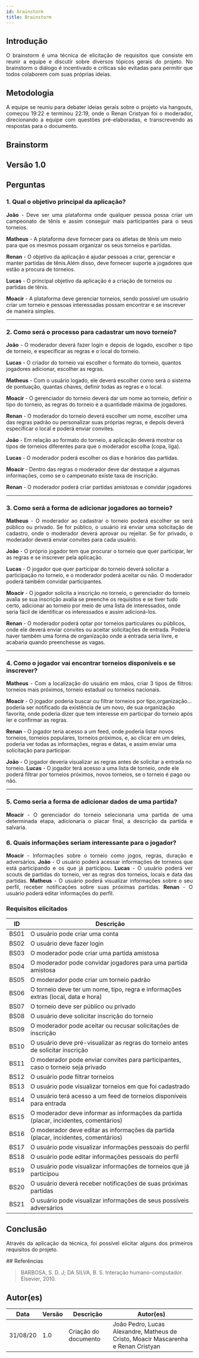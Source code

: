 ```yaml
---
id: brainstorm
title: Brainstorm
---
```

 
## Introdução
<p align = "justify">
O brainstorm é uma técnica de elicitação de requisitos que consiste em reunir a equipe e discutir sobre diversos tópicos gerais do projeto. No brainstorm o diálogo é incentivado e críticas são evitadas para permitir que todos colaborem com suas próprias ideias.
</p>
 
## Metodologia
<p align = "justify">
A equipe se reuniu para debater ideias gerais sobre o projeto via hangouts, começou 19:22 e terminou 22:19, onde o Renan Cristyan foi o moderador, direcionando a equipe com questões pré-elaboradas, e transcrevendo as respostas para o documento.
</p>
 
## Brainstorm
 
## Versão 1.0
 
## Perguntas
 
### 1. Qual o objetivo principal da aplicação?
 
<p align = "justify">
<b>João</b> - Deve ser uma plataforma onde qualquer pessoa possa criar um campeonato de tênis e assim conseguir mais participantes para o seus torneios.
</p>
 
<b>Matheus</b> - A plataforma deve fornecer para os atletas de tênis um meio para que os mesmos possam organizar os seus torneios e partidas.
 
<b>Renan</b> - O objetivo da aplicação é ajudar pessoas a criar, gerenciar e manter partidas de tênis.Além disso, deve fornecer suporte a jogadores que estão a procura de torneios.
 
<b>Lucas</b> - O principal objetivo da aplicação é a criação de torneios ou partidas de tênis.
 
<b>Moacir</b> - A plataforma deve gerenciar torneios, sendo possível um usuário criar um torneio e pessoas interessadas possam encontrar e se inscrever de maneira simples.
</p>
 
---
 
### 2. Como será o processo para cadastrar um novo torneio?
 
<p align = "justify">
<b>João</b> - O moderador deverá fazer login e depois de logado, escolher o tipo de torneio, e especificar as regras e o local do torneio.
 
<b>Lucas</b> - O criador do torneio vai escolher o formato do torneio, quantos jogadores adicionar, escolher as regras.
 
<b>Matheus</b> - Com o usuário logado, ele deverá escolher como será o sistema de pontuação, quantas chaves, definir todas as regras e o local.
 
<b>Moacir</b> - O gerenciador do torneio deverá dar um nome ao torneio, definir o tipo do torneio, as regras do torneio e a quantidade máxima de jogadores.
 
<b>Renan</b> - O moderador do torneio deverá escolher um nome, escolher uma das regras padrão ou personalizar suas próprias regras, e depois deverá especificar o local e poderá enviar convites.
 
<b>João</b> - Em relação ao formato do torneio, a aplicação deverá mostrar os tipos de torneios diferentes para que o moderador escolha (copa, liga).
 
<b>Lucas</b> - O moderador poderá escolher os dias e horários das partidas.
 
<b>Moacir</b> - Dentro das regras o moderador deve dar destaque a algumas informações, como se o campeonato existe taxa de inscrição.
</p>
 
<b>Renan</b> - O moderador poderá criar partidas amistosas e convidar jogadores
 
---
 
### 3. Como será a forma de adicionar jogadores ao torneio?
 
<p align = "justify">
<b>Matheus</b> - O moderador ao cadastrar o torneio poderá escolher se será público ou privado. Se for público, o usuário irá enviar uma solicitação de cadastro, onde o moderador deverá aprovar ou rejeitar. Se for privado, o moderador deverá enviar convites para cada usuário.
</p>
 
<p align = "justify">
<b>João</b> - O próprio jogador tem que procurar o torneio que quer participar, ler as regras e se inscrever pela aplicação.
</p>
 
<b>Lucas</b> - O jogador que quer participar do torneio deverá solicitar a participação no torneio, e o moderador poderá aceitar ou não. O moderador poderá também convidar participantes.
 
<b>Moacir</b> - O jogador solicita a inscrição no torneio, o gerenciador do torneio avalia se sua inscrição avalia se preenche os requisitos e se tiver tudo certo, adicionar ao torneio por meio de uma lista de interessados, onde seria fácil de identificar os interessados e assim adicioná-los.
 
<b>Renan</b> - O moderador poderá optar por torneios particulares ou públicos, onde ele deverá enviar convites ou aceitar solicitações de entrada. Poderia haver também uma forma de organização onde a entrada seria livre, e acabaria quando preenchesse as vagas.
</p>
 
---
 
### 4. Como o jogador vai encontrar torneios disponíveis e se inscrever?
<p align = "justify">
<b>Matheus</b> - Com a localização do usuário em mãos, criar 3 tipos de filtros: torneios mais próximos, torneio estadual ou torneios nacionais.
 
<b>Moacir</b> - O jogador poderia buscar ou filtrar torneios por tipo,organização...  poderia ser notificado da existência de um novo, de sua organização favorita, onde poderia dizer que tem interesse em participar do torneio após ler e confirmar as regras.
 
<b>Renan</b> - O jogador teria acesso a um feed, onde poderia listar novos torneios, torneios populares, torneios próximos, e, ao clicar em um deles, poderia ver todas as informações, regras e datas, e assim enviar uma solicitação para participar.
 
<b>João</b> - O jogador deveria visualizar as regras antes de solicitar a entrada no torneio.
<b>Lucas</b> - O jogador terá acesso a uma lista de torneio, onde ele poderá filtrar por torneios próximos, novos torneios, se o torneio é pago ou não.
</p>
 
---
 
### 5. Como seria a forma de adicionar dados de uma partida?
<p align = "justify">
<b>Moacir</b> - O gerenciador do torneio selecionaria uma partida de uma determinada etapa, adicionaria o placar final, a descrição da partida e salvaria.
</p>
 
### 6. Quais informações seriam interessante para o jogador?
<p align = "justify">
   <b>Moacir</b> - Informações sobre o torneio como jogos, regras, duração e adversários.
   <b>João</b> - O usuário poderá acessar informações de torneios que está participando e os que já participou.
   <b>Lucas</b> - O usuário poderá ver scouts de partidas do torneio, ver as regras dos torneios, locais e data das partidas.
   <b>Matheus</b> - O usuário poderá visualizar informações sobre o seu perfil, receber notificações sobre suas próximas partidas.
   <b>Renan</b> - O usuário poderá editar informações do perfil.
</p>
 
### Requisitos elicitados
 
|ID|Descrição|
|----|-------------|
|BS01| O usuário pode criar uma conta|
|BS02| O usuário deve fazer login|
|BS03| O moderador pode criar uma partida amistosa|
|BS04| O moderador pode convidar jogadores para uma partida amistosa|
|BS05| O moderador pode criar um torneio padrão|
|BS06| O torneio deve ter um nome, tipo, regra e informações extras (local, data e hora) |
|BS07| O torneio deve ser público ou privado |
|BS08| O usuário deve solicitar inscrição do torneio |
|BS09| O moderador pode aceitar ou recusar solicitações de inscrição |
|BS10| O usuário deve pré-visualizar as regras do torneio antes de solicitar inscrição|
|BS11| O moderador pode enviar convites para participantes, caso o torneio seja privado |
|BS12| O usuário pode filtrar torneios |
|BS13| O usuário pode visualizar torneios em que foi cadastrado |
|BS14| O usuário terá acesso a um feed de torneios disponíveis para entrada |
|BS15| O moderador deve informar as informações da partida (placar, incidentes, comentários) |
|BS16| O moderador deve editar as informações da partida (placar, incidentes, comentários) |
|BS17| O usuário pode visualizar informações pessoais do perfil |
|BS18| O usuário pode editar informações pessoais do perfil |
|BS19| O usuário pode visualizar informações de torneios que já participou |
|BS20| O usuário deverá receber notificações de suas próximas partidas |
|BS21| O usuário pode visualizar informações de seus possíveis adversários|
 
## Conclusão
<p align = "justify">
Através da aplicação da técnica, foi possível elicitar alguns dos primeiros requisitos do projeto.
</p>
## Referências
 
> BARBOSA, S. D. J; DA SILVA, B. S. Interação humano-computador. Elsevier, 2010.
 
 
## Autor(es)
| Data | Versão | Descrição | Autor(es) |
| -- | -- | -- | -- |
| 31/08/20 | 1.0 | Criação do documento | João Pedro, Lucas Alexandre, Matheus de Cristo, Moacir Mascarenha e Renan Cristyan |
